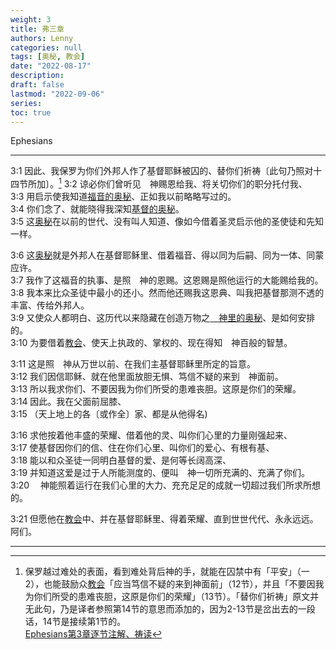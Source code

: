 ```yaml
---
weight: 3
title: 弗三章
authors: Lenny
categories: null
tags: [奥秘, 教会]
date: "2022-08-17"
description: 
draft: false
lastmod: "2022-09-06"
series:
toc: true
---
```

Ephesians 

<!--more-->
---

3:1 因此、我保罗为你们外邦人作了基督耶稣被囚的、替你们祈祷〔此句乃照对十四节所加〕。[^1]
3:2 谅必你们曾听见　神赐恩给我、将关切你们的职分托付我、  
3:3 用启示使我知道<u>福音的奥秘</u>、正如我以前略略写过的。  
3:4 你们念了、就能晓得我深知<u>基督的奥秘</u>。  
3:5 这<u>奥秘</u>在以前的世代、没有叫人知道、像如今借着圣灵启示他的圣使徒和先知一样。  

3:6 这<u>奥秘</u>就是外邦人在基督耶稣里、借着福音、得以同为后嗣、同为一体、同蒙应许。  
3:7 我作了这福音的执事、是照　神的恩赐。这恩赐是照他运行的大能赐给我的。  
3:8 我本来比众圣徒中最小的还小。然而他还赐我这恩典、叫我把基督那测不透的丰富、传给外邦人。  
3:9 又使众人都明白、这历代以来隐藏在创造万物之<u>　神里的奥秘</u>、是如何安排的。  
3:10 为要借着<u>教会</u>、使天上执政的、掌权的、现在得知　神百般的智慧。  

3:11 这是照　神从万世以前、在我们主基督耶稣里所定的旨意。  
3:12 我们因信耶稣、就在他里面放胆无惧、笃信不疑的来到　神面前。  
3:13 所以我求你们、不要因我为你们所受的患难丧胆。这原是你们的荣耀。  
3:14 因此。我在父面前屈膝、  
3:15 （天上地上的各〔或作全〕家、都是从他得名)  

3:16 求他按着他丰盛的荣耀、借着他的灵、叫你们心里的力量刚强起来、  
3:17 使基督因你们的信、住在你们心里、叫你们的爱心、有根有基、  
3:18 能以和众圣徒一同明白基督的爱、是何等长阔高深、  
3:19 并知道这爱是过于人所能测度的、便叫　神一切所充满的、充满了你们。  
3:20 　神能照着运行在我们心里的大力、充充足足的成就一切超过我们所求所想的。  

3:21 但愿他在<u>教会</u>中、并在基督耶稣里、得着荣耀、直到世世代代、永永远远。阿们。  

---
[^1]: 保罗越过难处的表面，看到难处背后神的手，就能在囚禁中有「平安」（一2），也能鼓励众<u>教会</u>「应当笃信不疑的来到神面前」（12节），并且「不要因我为你们所受的患难丧胆，这原是你们的荣耀」（13节）。「替你们祈祷」原文并无此句，乃是译者参照第14节的意思而添加的，因为2-13节是岔出去的一段话，14节是接续第1节的。  
[Ephesians第3章逐节注解、祷读](https://cmcbiblereading.com/2014/11/24/%e4%bb%a5%e5%bc%97%e6%89%80%e4%b9%a6%e7%ac%ac3%e7%ab%a0%e9%80%90%e8%8a%82%e6%b3%a8%e8%a7%a3%e3%80%81%e7%a5%b7%e8%af%bb/)
